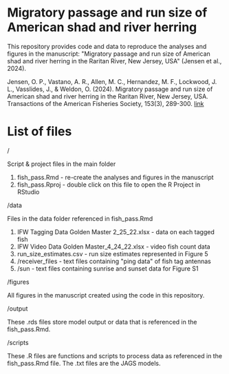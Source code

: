 # Migratory passage and run size of American shad and river herring
This repository provides code and data to reproduce the analyses and figures in the manuscript: "Migratory passage and run size of American shad and river herring in the Raritan River, New Jersey, USA" (Jensen et al., 2024). 

Jensen, O. P., Vastano, A. R., Allen, M. C., Hernandez, M. F., Lockwood, J. L., Vasslides, J., & Weldon, O. (2024). Migratory passage and run size of American shad and river herring in the Raritan River, New Jersey, USA. Transactions of the American Fisheries Society, 153(3), 289-300. [link](https://doi.org/10.1002/tafs.10467)

# List of files

/

Script & project files in the main folder
1. fish_pass.Rmd - re-create the analyses and figures in the manuscript
2. fish_pass.Rproj - double click on this file to open the R Project in RStudio

/data

Files in the data folder referenced in fish_pass.Rmd
1. IFW Tagging Data Golden Master 2_25_22.xlsx - data on each tagged fish
2. IFW Video Data Golden Master_4_24_22.xlsx - video fish count data
3. run_size_estimates.csv - run size estimates represented in Figure 5
4. /receiver_files - text files containing "ping data" of fish tag antennas
5. /sun - text files containing sunrise and sunset data for Figure S1

/figures

All figures in the manuscript created using the code in this repository.

/output

These .rds files store model output or data that is referenced in the fish_pass.Rmd.

/scripts

These .R files are functions and scripts to process data as referenced in the fish_pass.Rmd file. 
The .txt files are the JAGS models.
